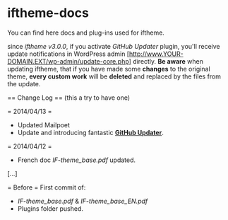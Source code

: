 iftheme-docs
============

You can find here docs and plug-ins used for iftheme.

since *iftheme v3.0.0*, if you activate *GitHub Updater* plugin, you'll receive update notifications in WordPress admin [http://www.YOUR-DOMAIN.EXT/wp-admin/update-core.php] directly. **Be aware** when updating iftheme, that if you have made some **changes** to the original theme, **every custom work** will be **deleted** and replaced by the files from the update.




== Change Log ==
(this a try to have one)

= 2014/04/13 =
* Updated Mailpoet
* Update and introducing fantastic [**GitHub Updater**](https://github.com/afragen/github-updater).

= 2014/04/12 =
* French doc *IF-theme_base.pdf* updated.

[...]

= Before =
First commit of:
* *IF-theme_base.pdf* & *IF-theme_base_EN.pdf* 
* Plugins folder pushed.